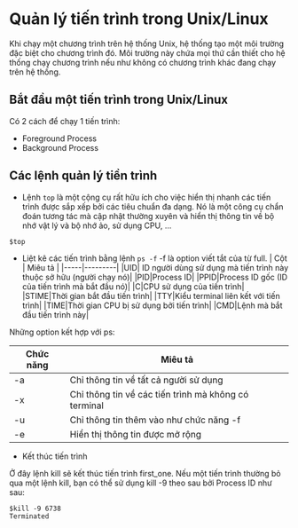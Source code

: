 # Quản lý tiến trình trong Unix/Linux
Khi chạy một chương trình trên hệ thống Unix, hệ thống tạo một môi trường đặc biệt cho chương trình đó. Môi trường này chứa mọi thứ cần thiết cho hệ thống chạy chương trình nếu như không có chương trình khác đang chạy trên hệ thống.
## Bắt đầu một tiến trình trong Unix/Linux
Có 2 cách để chạy 1 tiến trình:
* Foreground Process
* Background Process
## Các lệnh quản lý tiền trình 

* Lệnh `top` là một cộng cụ rất hữu ích cho việc hiển thị nhanh các tiến trình được sắp xếp bởi các tiêu chuẩn đa dạng.
Nó là một công cụ chẩn đoán tương tác mà cập nhật thường xuyên và hiển thị thông tin về bộ nhớ vật lý và bộ nhớ ảo, sử dụng CPU, ...
```
$top
```
* Liệt kê các tiến trình bằng lệnh `ps -f` -f là option viết tắt của từ full.
| Cột | Miêu tả |
|-----|---------|
|UID| ID người dùng sử dụng mà tiến trình này thuộc sở hữu (người chạy nó)|
|PID|Process ID|
|PPID|Process ID gốc (ID của tiến trình mà bắt đầu nó)|
|C|CPU sử dụng của tiến trình|
|STIME|Thời gian bắt đầu tiến trình|
|TTY|Kiểu terminal liên kết với tiến trình|
|TIME|Thời gian CPU bị sử dụng bởi tiến trình|
|CMD|Lệnh mà bắt đầu tiến trình này|

Những option kết hợp với ps:

|Chức năng|Miêu tả|
|---------|-------|
|-a | Chỉ thông tin về tất cả người sử dụng|
|-x | Chỉ thông tin về các tiến trình mà không có terminal|
|-u | Chỉ thông tin thêm vào như chức năng -f|
|-e | Hiển thị thông tin được mở rộng|

* Kết thúc tiến trình

Ở đây lệnh kill sẽ kết thúc tiến trình first_one. Nếu một tiến trình thường bỏ qua một lệnh kill, bạn có thể sử dụng kill -9 theo sau bởi Process ID như sau:
```
$kill -9 6738
Terminated
```
